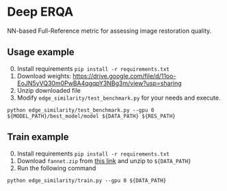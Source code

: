 # Deep ERQA

NN-based Full-Reference metric for assessing image restoration quality.

## Usage example

0. Install requirements `pip install -r requirements.txt`
1. Download weights: https://drive.google.com/file/d/11oo-EoJN5yVQ30m0PwBA4qgqpY3NBg3m/view?usp=sharing
2. Unzip downloaded file
3. Modify `edge_similarity/test_benchmark.py` for your needs and execute.
```
python edge_similarity/test_benchmark.py --gpu 0 ${MODEL_PATH}/best_model/model ${DATA_PATH} ${RES_PATH}
```

## Train example

0. Install requirements `pip install -r requirements.txt`
1. Download `fannet.zip` from [this link](https://drive.google.com/drive/folders/1dOl4_yk2x-LTHwgKBykxHQpmqDvqlkab) and unzip to `${DATA_PATH}`
2. Run the following command
```
python edge_similarity/train.py --gpu 0 ${DATA_PATH}
```